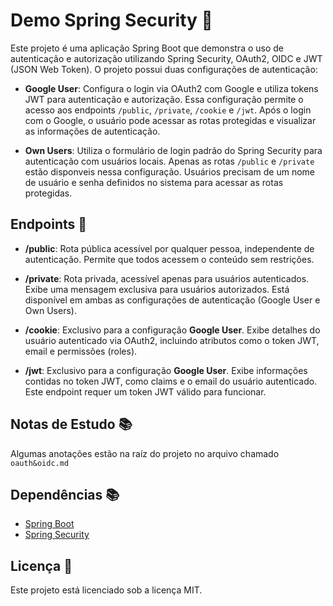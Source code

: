 # Demo Spring Security 🌿

Este projeto é uma aplicação Spring Boot que demonstra o uso de autenticação e autorização utilizando Spring Security, OAuth2, OIDC e JWT (JSON Web Token). O projeto possui duas configurações de autenticação:

- **Google User**: Configura o login via OAuth2 com Google e utiliza tokens JWT para autenticação e autorização. Essa configuração permite o acesso aos endpoints `/public`, `/private`, `/cookie` e `/jwt`. Após o login com o Google, o usuário pode acessar as rotas protegidas e visualizar as informações de autenticação.

- **Own Users**: Utiliza o formulário de login padrão do Spring Security para autenticação com usuários locais. Apenas as rotas `/public` e `/private` estão disponveis nessa configuração. Usuários precisam de um nome de usuário e senha definidos no sistema para acessar as rotas protegidas.

## Endpoints 📌

- **/public**: Rota pública acessível por qualquer pessoa, independente de autenticação. Permite que todos acessem o conteúdo sem restrições.
  
- **/private**: Rota privada, acessível apenas para usuários autenticados. Exibe uma mensagem exclusiva para usuários autorizados. Está disponível em ambas as configurações de autenticação (Google User e Own Users).

- **/cookie**: Exclusivo para a configuração **Google User**. Exibe detalhes do usuário autenticado via OAuth2, incluindo atributos como o token JWT, email e permissões (roles).

- **/jwt**: Exclusivo para a configuração **Google User**. Exibe informações contidas no token JWT, como claims e o email do usuário autenticado. Este endpoint requer um token JWT válido para funcionar.

## Notas de Estudo 📚  
Algumas anotações estão na raíz do projeto no arquivo chamado `oauth&oidc.md`

## Dependências 📚   

- [Spring Boot](https://spring.io/projects/spring-boot)  
- [Spring Security](https://spring.io/projects/spring-security)  

## Licença 📜 

Este projeto está licenciado sob a licença MIT.